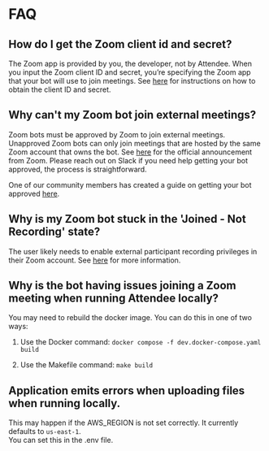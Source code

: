 # FAQ

## How do I get the Zoom client id and secret?

The Zoom app is provided by you, the developer, not by Attendee. When you input the Zoom client ID and secret, you’re specifying the Zoom app that your bot will use to join meetings. See [here](https://github.com/attendee-labs/attendee?tab=readme-ov-file#obtaining-zoom-oauth-credentials) for instructions on how to obtain the client ID and secret.

## Why can't my Zoom bot join external meetings?

Zoom bots must be approved by Zoom to join external meetings. Unapproved Zoom bots can only join meetings that are hosted by the same Zoom account that owns the bot. See [here](https://developers.zoom.us/changelog/platform/meeting-sdk-policy-announcement/) for the official announcement from Zoom. Please reach out on Slack if you need help getting your bot approved, the process is straightforward.

One of our community members has created a guide on getting your bot approved [here](https://www.notion.so/Zoom-App-Publishing-for-Attendee-24db06b6bbc68042926df934997ffe49).

## Why is my Zoom bot stuck in the 'Joined - Not Recording' state?

The user likely needs to enable external participant recording privileges in their Zoom account. See [here](https://support.zoom.com/hc/en/article?id=zm_kb&sysparm_article=KB0063640) for more information.

## Why is the bot having issues joining a Zoom meeting when running Attendee locally? 

You may need to rebuild the docker image. You can do this in one of two ways: 

1. Use the Docker command: `docker compose -f dev.docker-compose.yaml build`

2. Use the Makefile command: `make build`

## Application emits errors when uploading files when running locally. 

This may happen if the AWS_REGION is not set correctly. It currently defaults to `us-east-1`.  
You can set this in the .env file.

